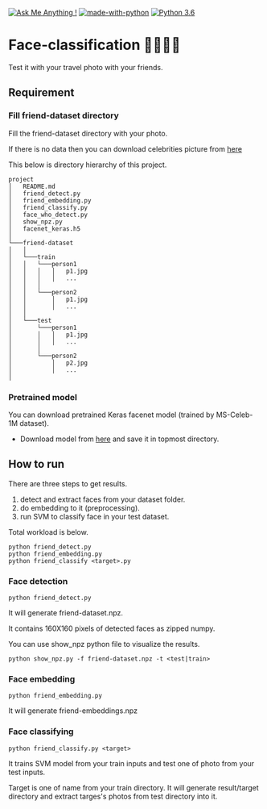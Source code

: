 [![Ask Me Anything !](https://img.shields.io/badge/Ask%20me-anything-1abc9c.svg)](https://GitHub.com/siisee11)
[![made-with-python](https://img.shields.io/badge/Made%20with-Python-1f425f.svg)](https://www.python.org/)
[![Python 3.6](https://img.shields.io/badge/python-3.6-blue.svg)](https://www.python.org/downloads/release/python-360/)


# Face-classification :family_woman_woman_girl_boy:

Test it with your travel photo with your friends.

## Requirement

### Fill friend-dataset directory

Fill the friend-dataset directory with your photo.

If there is no data then you can download celebrities picture from [here](https://drive.google.com/drive/folders/1exa2lr6yWRS2RW1NGCYKqUjfsv32dL5Z?usp=sharing)

This below is directory hierarchy of this project. 

```
project
│   README.md
│   friend_detect.py
│   friend_embedding.py
│   friend_classify.py
│   face_who_detect.py
│   show_npz.py
│   facenet_keras.h5
│
└───friend-dataset
│   │
│   └───train
│   │   └───person1 
│   │   │   │   p1.jpg
│   │   │   │   ...
│   │   │
│   │   └───person2 
│   │       │   p1.jpg
│   │       │   ...
│   │
│   └───test
│       └───person1 
│       │   │   p1.jpg
│       │   │   ...
│       │
│       └───person2 
│           │   p2.jpg
│           │   ...
│   
```

### Pretrained model
You can download pretrained Keras facenet model (trained by MS-Celeb-1M dataset).
- Download model from [here](https://drive.google.com/open?id=1pwQ3H4aJ8a6yyJHZkTwtjcL4wYWQb7bn) and save it in topmost directory.

## How to run

There are three steps to get results.

1. detect and extract faces from your dataset folder.
1. do embedding to it (preprocessing).
1. run SVM to classify face in your test dataset.

Total workload is below.

```
python friend_detect.py
python friend_embedding.py
python friend_classify <target>.py
```

### Face detection

```python friend_detect.py```

It will generate friend-dataset.npz.

It contains 160X160 pixels of detected faces as zipped numpy.

You can use show_npz python file to visualize the results.

```python show_npz.py -f friend-dataset.npz -t <test|train>``` 



### Face embedding

```python friend_embedding.py```

It will generate friend-embeddings.npz

### Face classifying

```python friend_classify.py <target>```

It trains SVM model from your train inputs and test one of photo from your test inputs.

Target is one of name from your train directory. It will generate result/target directory and extract targes's photos from test directory into it.
